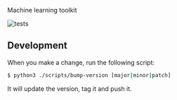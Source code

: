 Machine learning toolkit

![tests](https://github.com/spirali/kitt/workflows/Tests/badge.svg)

## Development
When you make a change, run the following script:
```bash
$ python3 ./scripts/bump-version [major|minor|patch]
```
It will update the version, tag it and push it.
